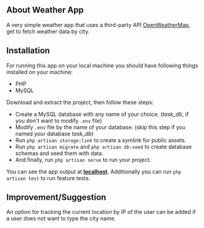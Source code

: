 ## About Weather App

A very simple weather app that uses a third-party API [OpenWeatherMap](http://openweathermap.org/API), get to fetch weather data by city.

## Installation

For running this app on your local machine you should have following things installed on your machine:

- PHP
- MySQL

Download and extract the project, then follow these steps:

- Create a MySQL database with any name of your choice. (*task_db*, if you don't want to modify `.env` file)
- Modify `.env` file by the name of your database. (skip this step if you named your database *task_db*)
- Run `php artisan storage:link` to create a symlink for public assets.
- Run `php artisan migrate` and `php artisan db:seed` to create database schemas and seed them with data.
- And finally, run `php artisan serve` to run your project.

You can see the app output at **[localhost](http://localhost:8000)**. Additionally you can run
`php artisan test`
to run feature tests.

## Improvement/Suggestion

An option for tracking the current location by IP of the user can be added if a user does not want to type the city name.